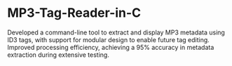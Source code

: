 # MP3-Tag-Reader-in-C
Developed a command-line tool to extract and display MP3 metadata using ID3 tags, with support for modular design to enable future tag editing. Improved processing efficiency, achieving a 95% accuracy in metadata extraction during extensive testing.
